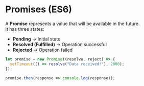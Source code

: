 # Promises (ES6)

A **Promise** represents a value that will be available in the future.  
It has three states:
- **Pending** → Initial state  
- **Resolved (Fulfilled)** → Operation successful  
- **Rejected** → Operation failed  

```js
let promise = new Promise((resolve, reject) => {
  setTimeout(() => resolve("Data received!"), 2000);
});

promise.then(response => console.log(response));
```